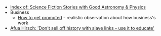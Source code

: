 
* [Index of: Science Fiction Stories with Good Astronomy & Physics](https://astrosociety.org/file_download/inline/621a63fc-04d5-4794-8d2b-38e7195056e9)
* Business
    * [How to get promoted](https://defmacro.substack.com/p/how-to-get-promoted) - realistic observation about how business's work
* [Afua Hirsch: 'Don't sell off history with slave links - use it to educate'](https://www.bbc.co.uk/news/entertainment-arts-54418909)

